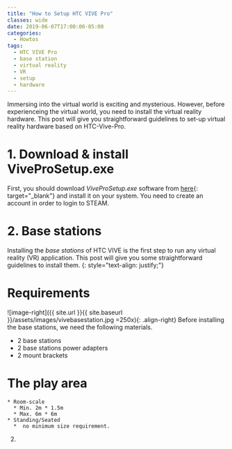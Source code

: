 ```yaml
---
title: "How to Setup HTC VIVE Pro"
classes: wide
date: 2019-06-07T17:00:00-05:00
categories:
  - Howtos
tags:
  - HTC VIVE Pro
  - base station
  - virtual reality
  - VR
  - setup
  - hardware
---
```

Immersing into the virtual world is exciting and mysterious. However, before experienceing the virtual world, you need to install the virtual reality hardware. This post will give you straightforward guidelines to set-up virtual reality hardware based on HTC-Vive-Pro. 
# 1. Download & install ViveProSetup.exe
First, you should download _ViveProSetup.exe_ software from [here](https://enterprise.vive.com/eu/setup/vive-pro/){: target="_blank"} and install it on your system. You need to create an account in order to login to STEAM.   

# 2. Base stations
Installing the _base stations_ of HTC VIVE is the first step to run any virtual reality (VR) application. This post will give you some straightforward guidelines to install them.
{: style="text-align: justify;"}

# Requirements
![image-right]({{ site.url }}{{ site.baseurl }}/assets/images/vivebasestation.jpg =250x){: .align-right}
Before installing the base stations, we need the following materials.  
* 2 base stations
* 2 base stations power adapters
* 2 mount brackets

# The play area

    * Room-scale
      * Min. 2m * 1.5m
      * Max. 6m * 6m
    * Standing/Seated
      *  no minimum size requirement.
2.  
